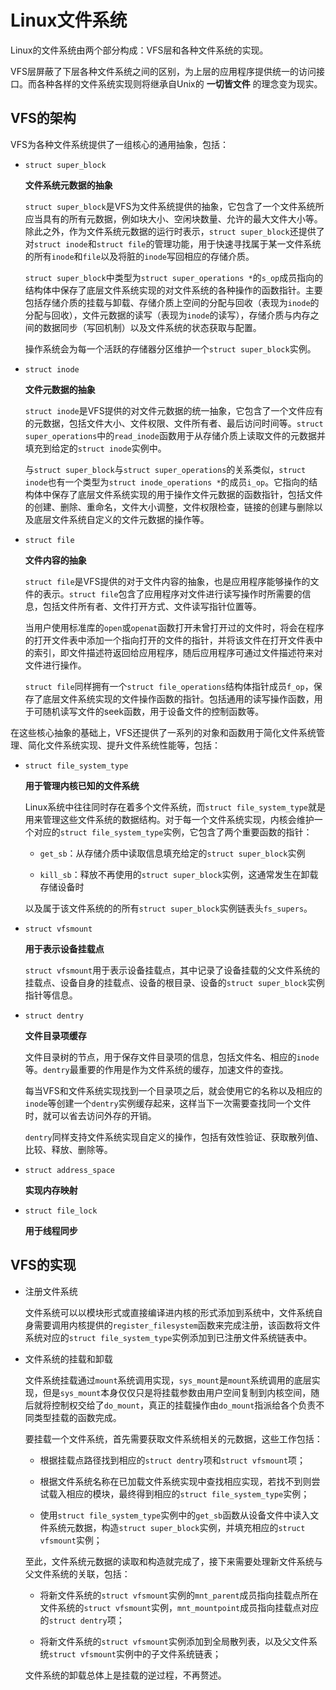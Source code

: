 # Linux文件系统

Linux的文件系统由两个部分构成：VFS层和各种文件系统的实现。

VFS层屏蔽了下层各种文件系统之间的区别，为上层的应用程序提供统一的访问接口。而各种各样的文件系统实现则将继承自Unix的 __一切皆文件__ 的理念变为现实。

## VFS的架构

VFS为各种文件系统提供了一组核心的通用抽象，包括：

* `struct super_block`

  __文件系统元数据的抽象__
  
  `struct super_block`是VFS为文件系统提供的抽象，它包含了一个文件系统所应当具有的所有元数据，例如块大小、空闲块数量、允许的最大文件大小等。除此之外，作为文件系统元数据的运行时表示，`struct super_block`还提供了对`struct inode`和`struct file`的管理功能，用于快速寻找属于某一文件系统的所有`inode`和`file`以及将脏的`inode`写回相应的存储介质。

  `struct super_block`中类型为`struct super_operations *`的`s_op`成员指向的结构体中保存了底层文件系统实现的对文件系统的各种操作的函数指针。主要包括存储介质的挂载与卸载、存储介质上空间的分配与回收（表现为`inode`的分配与回收），文件元数据的读写（表现为`inode`的读写），存储介质与内存之间的数据同步（写回机制）以及文件系统的状态获取与配置。

  操作系统会为每一个活跃的存储器分区维护一个`struct super_block`实例。

* `struct inode`

  __文件元数据的抽象__

  `struct inode`是VFS提供的对文件元数据的统一抽象，它包含了一个文件应有的元数据，包括文件大小、文件权限、文件所有者、最后访问时间等。`struct super_operations`中的`read_inode`函数用于从存储介质上读取文件的元数据并填充到给定的`struct inode`实例中。

  与`struct super_block`与`struct super_operations`的关系类似，`struct inode`也有一个类型为`struct inode_operations *`的成员`i_op`。它指向的结构体中保存了底层文件系统实现的用于操作文件元数据的函数指针，包括文件的创建、删除、重命名，文件大小调整，文件权限检查，链接的创建与删除以及底层文件系统自定义的文件元数据的操作等。

* `struct file`
  
  __文件内容的抽象__
  
  `struct file`是VFS提供的对于文件内容的抽象，也是应用程序能够操作的文件的表示。`struct file`包含了应用程序对文件进行读写操作时所需要的信息，包括文件所有者、文件打开方式、文件读写指针位置等。
  
  当用户使用标准库的`open`或`openat`函数打开未曾打开过的文件时，将会在程序的打开文件表中添加一个指向打开的文件的指针，并将该文件在打开文件表中的索引，即文件描述符返回给应用程序，随后应用程序可通过文件描述符来对文件进行操作。

  `struct file`同样拥有一个`struct file_operations`结构体指针成员`f_op`，保存了底层文件系统实现的文件操作函数的指针。包括通用的读写操作函数，用于可随机读写文件的seek函数，用于设备文件的控制函数等。

在这些核心抽象的基础上，VFS还提供了一系列的对象和函数用于简化文件系统管理、简化文件系统实现、提升文件系统性能等，包括：

* `struct file_system_type`
  
  __用于管理内核已知的文件系统__

  Linux系统中往往同时存在着多个文件系统，而`struct file_system_type`就是用来管理这些文件系统的数据结构。对于每一个文件系统实现，内核会维护一个对应的`struct file_system_type`实例，它包含了两个重要函数的指针：

  + `get_sb`：从存储介质中读取信息填充给定的`struct super_block`实例
  
  + `kill_sb`：释放不再使用的`struct super_block`实例，这通常发生在卸载存储设备时

  以及属于该文件系统的的所有`struct super_block`实例链表头`fs_supers`。

* `struct vfsmount`
  
  __用于表示设备挂载点__

  `struct vfsmount`用于表示设备挂载点，其中记录了设备挂载的父文件系统的挂载点、设备自身的挂载点、设备的根目录、设备的`struct super_block`实例指针等信息。

* `struct dentry`
  
  __文件目录项缓存__

  文件目录树的节点，用于保存文件目录项的信息，包括文件名、相应的`inode`等。`dentry`最重要的作用是作为文件系统的缓存，加速文件的查找。

  每当VFS和文件系统实现找到一个目录项之后，就会使用它的名称以及相应的`inode`等创建一个`dentry`实例缓存起来，这样当下一次需要查找同一个文件时，就可以省去访问外存的开销。

  `dentry`同样支持文件系统实现自定义的操作，包括有效性验证、获取散列值、比较、释放、删除等。

* `struct address_space`
  
  __实现内存映射__

* `struct file_lock`
  
  __用于线程同步__

## VFS的实现

* 注册文件系统
  
  文件系统可以以模块形式或直接编译进内核的形式添加到系统中，文件系统自身需要调用内核提供的`register_filesystem`函数来完成注册，该函数将文件系统对应的`struct file_system_type`实例添加到已注册文件系统链表中。

* 文件系统的挂载和卸载
  
  文件系统挂载通过`mount`系统调用实现，`sys_mount`是`mount`系统调用的底层实现，但是`sys_mount`本身仅仅只是将挂载参数由用户空间复制到内核空间，随后就将控制权交给了`do_mount`，真正的挂载操作由`do_mount`指派给各个负责不同类型挂载的函数完成。

  要挂载一个文件系统，首先需要获取文件系统相关的元数据，这些工作包括：

  + 根据挂载点路径找到相应的`struct dentry`项和`struct vfsmount`项；
  
  + 根据文件系统名称在已加载文件系统实现中查找相应实现，若找不到则尝试载入相应的模块，最终得到相应的`struct file_system_type`实例；
  
  + 使用`struct file_system_type`实例中的`get_sb`函数从设备文件中读入文件系统元数据，构造`struct super_block`实例，并填充相应的`struct vfsmount`实例；
  
  至此，文件系统元数据的读取和构造就完成了，接下来需要处理新文件系统与父文件系统的关联，包括：

  + 将新文件系统的`struct vfsmount`实例的`mnt_parent`成员指向挂载点所在文件系统的`struct vfsmount`实例，`mnt_mountpoint`成员指向挂载点对应的`struct dentry`项；
  
  + 将新文件系统的`struct vfsmount`实例添加到全局散列表，以及父文件系统`struct vfsmount`实例中的子文件系统链表；
  
  文件系统的卸载总体上是挂载的逆过程，不再赘述。
  
